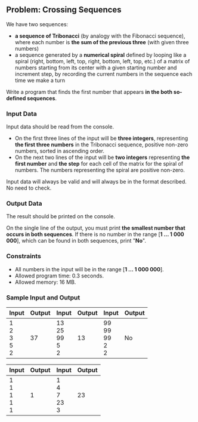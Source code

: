 ## Problem: Crossing Sequences

We have two sequences:
   * **a sequence of Tribonacci** (by analogy with the Fibonacci sequence), where each number is **the sum of the previous three** (with given three numbers)
   * a sequence generated by a **numerical spiral** defined by looping like a spiral (right, bottom, left, top, right, bottom, left, top, etc.) of a matrix of numbers starting from its center with a given starting number and increment step, by recording the current numbers in the sequence each time we make a turn

Write a program that finds the first number that appears **in the both so-defined sequences**.

### Input Data

Input data should be read from the console.
   * On the first three lines of the input will be **three integers**, representing **the first three numbers** in the Tribonacci sequence, positive non-zero numbers, sorted in ascending order.
   * On the next two lines of the input will be **two integers** representing **the first number** and **the step** for each cell of the matrix for the spiral of numbers. The numbers representing the spiral are positive non-zero.

Input data will always be valid and will always be in the format described. No need to check.

### Output Data

The result should be printed on the console.

On the single line of the output, you must print **the smallest number that occurs in both sequences**. If there is no number in the range [**1 … 1 000 000**], which can be found in both sequences, print "**No**".

### Constraints

* All numbers in the input will be in the range [**1 … 1 000 000**].
* Allowed program time: 0.3 seconds.
* Allowed memory: 16 MB.

### Sample Input and Output

| Input | Output  | Input | Output | Input | Output |
| ------ | -------- | ------ | ------------ | ------ | -------- |
|1<br>2<br>3<br>5<br>2<br>|37|13<br>25<br>99<br>5<br>2|13|99<br>99<br>99<br>2<br>2|No|


| Input | Output  | Input | Output      |
| ------ | ------- | ------ | ------------ |
|1<br>1<br>1<br>1<br>1|1|1<br>4<br>7<br>23<br>3|23|
